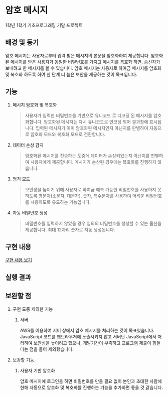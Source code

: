 # 암호 메시지

1학년 1학기 기초프로그래밍 기말 프로젝트

## 배경 및 동기

암호 메시지는 사용자로부터 입력 받은 메시지의 본문을 암호화하여 제공합니다. 
암호화된 메시지를 받은 사용자가 동일한 비밀번호를 가지고 메시지를 복호화 하면, 송신자가 보내려고 한 메시지를 볼 수 있습니다. 
암호 메시지는 사용자로 하여금 메시지를 암호화 및 복호화 하도록 하여 한 단계 더 높은 보안을 제공하는 것이 목표입니다.

## 기능

1. 메시지 암호화 및 복호화

   > 사용자가 입력한 비밀번호를 기반으로 유니코드 로 디코딩 된 메시지를 암호화합니다. 암호화된 메시지는 다시 유니코드로 인코딩 되어 결과창에 표시됩니다. 
   > 입력된 메시지가 이미 암호화된 메시지인지 아닌지를 판별하여 자동으로 암호화 모드와 복호화 모드로 전환합니다.

2. 데이터 손상 감지

   > 암호화된 메시지를 전송하는 도중에 데이터가 손상되었는지 아닌지를 판별하여 사용자에게 제공합니다. 메시지가 손상된 경우에는 복호화를 진행하지 않습니다. 

3. 엄격 모드

   > 보안성을 높이기 위해 사용자로 하여금 예측 가능한 비밀번호를 사용하지 못하도록 영문자(소문자, 대문자), 숫자, 특수문자를 사용하여 어려운 비밀번호를 사용하도록 유도하는 기능입니다.

4. 자동 비밀번호 생성

   > 비밀번호를 입력하지 않았을 경우 임의의 비밀번호를 생성할 수 있는 옵션을 제공합니다. 최대 12자리 숫자로 자동 생성됩니다.



## 구현 내용

   [구현 내용 보기](/code_explanation.md)

## 실행 결과



## 보완할 점

1. 구현 도중 제외한 기능

   1. 서버

      AWS를 이용하여 서버 상에서 암호 메시지를 처리하는 것이 목표였습니다. JavaScript 코드를 웹브라우저에 노출시키지 않고 서버단 JavaScript에서 처리하여 보안성을 높이려고 했으나, 개발기간이 부족하고 프로그램 제출이 힘들다는 점을 들어 제외했습니다.

2. 보강할 기능

   1. 사용자 기반 암호화

      암호 메시지에 로그인을 하면 비밀번호를 만들 필요 없이 본인과 초대한 사람에 한해 자동으로 암호화 및
      복호화를 진행하는 기능을 추가하면 좋을 것 같습니다.

